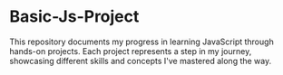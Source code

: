 # Basic-Js-Project
This repository documents my progress in learning JavaScript through hands-on projects. Each project represents a step in my journey, showcasing different skills and concepts I've mastered along the way.
